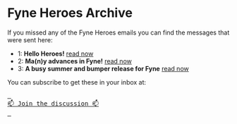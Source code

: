 # Fyne Heroes Archive

If you missed any of the Fyne Heroes emails you can find the messages that were sent here:

* 1: **Hello Heroes!** [read now](https://fyneheroes.github.io/archive/1/)
* 2: **Ma(n)y advances in Fyne!** [read now](https://fyneheroes.github.io/archive/2/)
* 3: **A busy summer and bumper release for Fyne** [read now](https://fyneheroes.github.io/archive/3/)

You can subscribe to get these in your inbox at:

[<kbd> <br> 📫 Join the discussion 📫 <br> </kbd>](https://zcmp.eu/Gzx)

